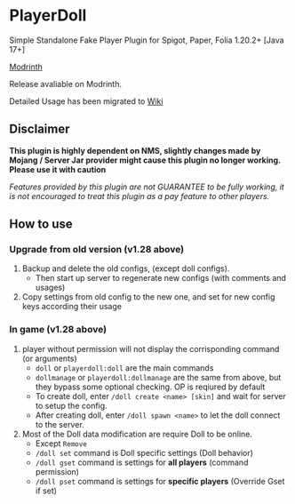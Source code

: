 # PlayerDoll
Simple Standalone Fake Player Plugin for Spigot, Paper, Folia 1.20.2+ [Java 17+]

[Modrinth](https://modrinth.com/plugin/playerdoll)

Release avaliable on Modrinth.



Detailed Usage has been migrated to [Wiki](https://github.com/sjavi4/PlayerDoll/wiki)

## Disclaimer

<b>This plugin is highly dependent on NMS, slightly changes made by Mojang / Server Jar provider might cause this plugin no longer working.<br>
Please use it with caution</b>


<i>Features provided by this plugin are not GUARANTEE to be fully working, it is not encouraged to treat this plugin as a pay feature to other players.</i>


## How to use

### Upgrade from old version (v1.28 above)
1. Backup and delete the old configs, (except doll configs).
   * Then start up server to regenerate new configs (with comments and usages)
2. Copy settings from old config to the new one, and set for new config keys according their usage

### In game (v1.28 above)
1. player without permission will not display the corrisponding command (or arguments)
   * `doll` or `playerdoll:doll` are the main commands
   * `dollmanage` or `playerdoll:dollmanage` are the same from above, but they bypass some optional checking. OP is reqiured by default
   * To create doll, enter `/doll create <name> [skin]` and wait for server to setup the config.
   * After creating doll, enter `/doll spawn <name>` to let the doll connect to the server.
2. Most of the Doll data modification are require Doll to be online.
   * Except `Remove`
   * `/doll set` command is Doll specific settings (Doll behavior)
   * `/doll gset` command is settings for <b>all players</b> (command permission)
   * `/doll pset` command is settings for <b>specific players</b> (Override Gset if set)
